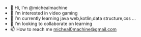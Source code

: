 - 👋 Hi, I’m @michealmachine
- 👀 I’m interested in video gaming
- 🌱 I’m currently learning java web,kotlin,data structure,css ...
- 💞️ I’m looking to collaborate on learning
- 📫 How to reach me micheal0machine@gmail.com

<!---
michealmachine/michealmachine is a ✨ special ✨ repository because its `README.md` (this file) appears on your GitHub profile.
You can click the Preview link to take a look at your changes.
--->
